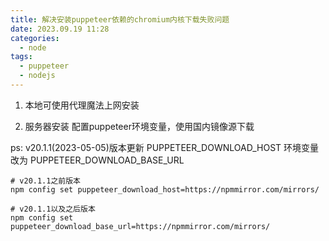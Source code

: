 ```yaml
---
title: 解决安装puppeteer依赖的chromium内核下载失败问题
date: 2023.09.19 11:28
categories: 
  - node
tags:
  - puppeteer
  - nodejs
---
```


1. 本地可使用代理魔法上网安装

2. 服务器安装
配置puppeteer环境变量，使用国内镜像源下载

ps: v20.1.1(2023-05-05)版本更新 PUPPETEER_DOWNLOAD_HOST 环境变量改为 PUPPETEER_DOWNLOAD_BASE_URL

```shell
# v20.1.1之前版本
npm config set puppeteer_download_host=https://npmmirror.com/mirrors/

# v20.1.1以及之后版本
npm config set puppeteer_download_base_url=https://npmmirror.com/mirrors/
```
